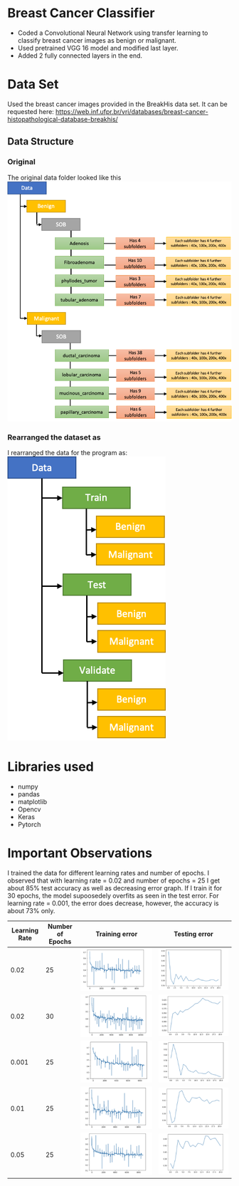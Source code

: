 # Breast Cancer Classifier
* Coded a Convolutional Neural Network using transfer learning to classify breast cancer images as benign or malignant. 
* Used pretrained VGG 16 model and modified last layer. 
* Added 2 fully connected layers in the end.

# Data Set
Used the breast cancer images provided in the BreakHis data set. It can be requested here: https://web.inf.ufpr.br/vri/databases/breast-cancer-histopathological-database-breakhis/

## Data Structure

### Original
The original data folder looked like this 
![](ds1.png)
### Rearranged the dataset as
I rearranged the data for the program as:
![](ds2.png)

# Libraries used
* numpy
* pandas
* matplotlib
* Opencv                
* Keras 
* Pytorch

# Important Observations

I trained the data for different learning rates and number of epochs. I observed that with learning rate = 0.02 and number of epochs = 25 I get about 85% test accuracy as well as decreasing error graph. If I train it for 30 epochs, the model supoosedely overfits as seen in the test error. For learning rate = 0.001, the error does decrease, however, the accuracy is about 73% only.

|  Learning Rate |  Number of Epochs |  Training error |  Testing error |
|----------------|---                |---|---|
| 0.02 |  25 | ![](0.02train.png) |  ![](0.02test.png) |
| 0.02  |  30 | ![](0.0230train.png)|![](0.0230test.png) |
| 0.001 |  25 | ![](0.001train.png)  | ![](0.001test.png)  |
| 0.01  |  25 | ![](0.01train.png)  | ![](0.01test.png)  |
| 0.05  |  25 | ![](0.05train.png)  | ![](0.05test.png) |

